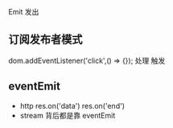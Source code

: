 
Emit 发出

## 订阅发布者模式
dom.addEventListener('click',() => {});
处理
触发


## eventEmit
- http
  res.on('data')
  res.on('end')
- stream
  背后都是靠 eventEmit